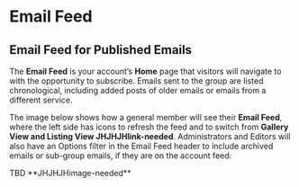 # Email Feed

## Email Feed for Published Emails
<span id="gv-email-feed-for-published"/></span>

The **Email Feed** is your account’s **Home** page that visitors
will navigate to with the opportunity to subscribe.
Emails sent to the group are listed chronological, including added posts
of older emails or emails from a different service.  

The image below shows how a general member will see their
**Email Feed**, where the left side has icons to refresh the feed and to
switch from
<span class="todo">
**Gallery View and Listing View JHJHJHlink-needed**.
</span>
Administrators and Editors will also have an Options filter in the Email
Feed header to include archived emails or sub-group emails, if they are
on the account feed:

<span class=”tbd”>
TBD
**JHJHJHimage-needed**
</span>
